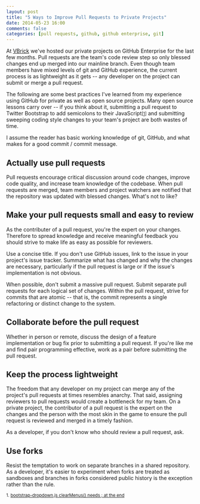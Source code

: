 ```yaml
---
layout: post
title: "5 Ways to Improve Pull Requests to Private Projects"
date: 2014-05-23 16:00
comments: false
categories: [pull requests, github, github enterprise, git]
---
```


At [VBrick](http://www.vbrick.com) we've hosted our private projects on GitHub
Enterprise for the last few months. Pull requests are the team's code review
step so only blessed changes end up merged into our mainline branch. Even though
team members have mixed levels of git and GitHub experience, the current
process is as lightweight as it gets -- any developer on the project can submit
or merge a pull request.

The following are some best practices I've learned from my experience using GitHub for
private as well as open source projects. Many open source lessons carry over -- 
if you think about it, submitting a pull request to Twitter Bootstrap to add
semicolons to their JavaScript<small>[[1](https://github.com/twbs/bootstrap/issues/3057)]</small>
and submitting sweeping coding style changes to your
team's project are both wastes of time.

I assume the reader has basic working knowledge of git, GitHub, and what makes
for a good commit / commit message.

## Actually use pull requests

Pull requests encourage critical discussion around code changes, improve code quality,
and increase team knowledge of the codebase. When pull requests are merged, team
members and project watchers are notified that the repository was updated with
blessed changes. What's not to like?

## Make your pull requests small and easy to review

As the contributer of a pull request, you're the expert on your changes. Therefore
to spread knowledge and receive meaningful feedback you should strive to make life
as easy as possible for reviewers.

Use a concise title. If you don't use GitHub issues, link to the issue in your
project's issue tracker. Summarize what has changed and why the changes are necessary,
particularly if the pull request is large or if the issue's implementation is not
obvious.

When possible, don't submit a massive pull request. Submit separate pull requests for
each logical set of changes. Within the pull request, strive for commits that are atomic --
that is, the commit represents a single refactoring or distinct change to the system.

## Collaborate before the pull request

Whether in person or remote, discuss the design of a feature implementation or bug fix
prior to submitting a pull request. If you're like me and find pair programming
effective, work as a pair before submitting the pull request.

## Keep the process lightweight

The freedom that any developer on my project can merge any of the project's pull
requests at times resembles anarchy. That said, assigning reviewers to
pull requests would create a bottleneck for my team. On a private project, the
contributor of a pull request is the expert on the changes and the person with
the most skin in the game to ensure the pull request is reviewed and merged
in a timely fashion.

As a developer, if you don't know who should review a pull request, ask.

## Use forks

Resist the temptation to work on separate branches in a shared repository. As
a developer, it's easier to experiment when forks are treated as sandboxes and
branches in forks considered public history is the exception rather than the rule.

<small>1. [bootstrap-dropdown.js clearMenus() needs ; at the end](https://github.com/twbs/bootstrap/issues/3057)</small>
